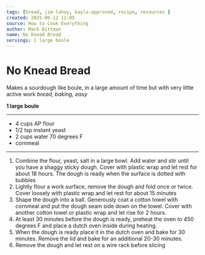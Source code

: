 ```yaml
---
tags: [bread, jim-lahey, kayla-approved, recipe, resources ]
created: 2025-06-12 12:05
source: How to Cook Everything
author: Mark Bittman
name: No Knead Bread
servings: 1 large boule
---
```

# No Knead Bread
Makes a sourdough like boule, in a large amount of time but with very little active work
*bread, baking, easy*

**1 large boule**

---

- 4 cups AP flour
- 1/2 tsp instant yeast
- 2 cups water 70 degrees F
- cornmeal

---
1. Combine the flour, yeast, salt in a large bowl. Add water and stir until you have a shaggy sticky dough. Cover with plastic wrap and let rest for about 18 hours. The dough is ready when the surface is dotted with bubbles
2. Lightly flour a work surface, remove the dough and fold once or twice. Cover loosely with plastic wrap and let rest for about 15 minutes
3. Shape the dough into a ball. Generously coat a cotton towel with cornmeal and put the dough seam side down on the towel. Cover with another cotton towel or plastic wrap and let rise for 2 hours. 
4. At least 30 minutes before the dough is ready, preheat the oven to 450 degrees F and place a dutch oven inside during heating.
5. When the dough is ready place it in the dutch oven and bake for 30 minutes. Remove the lid and bake for an additional 20-30 minutes.
6. Remove the dough and let rest on a wire rack before slicing
